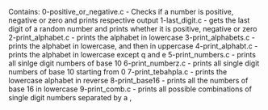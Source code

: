 Contains:
0-positive_or_negative.c - Checks if a number is positive, negative or zero and prints respective output
1-last_digit.c - gets the last digit of a random number and prints whether it is positive, negative or zero
2-print_alphabet.c - prints the alphabet in lowercase
3-print_alphabets.c - prints the alphabet in lowercase, and then in uppercase
4-print_alphabt.c - prints the alphabet in lowercase except q and e
5-print_numbers.c - prints all sinlge digit numbers of base 10
6-print_numberz.c - prints all single digit numbers of base 10 starting from 0
7-print_tebahpla.c - prints the lowercase alphabet in reverse
8-print_base16 - prints all the numbers of base 16 in lowercase
9-print_comb.c - prints all possible combinations of single digit numbers separated by a , 
